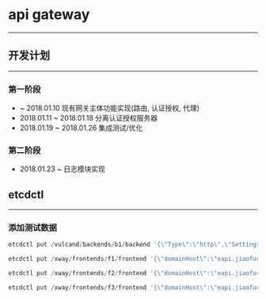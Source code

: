 # api gateway
----

## 开发计划
----

### 第一阶段
* ~ 2018.01.10 现有网关主体功能实现(路由, 认证授权, 代理) 
* 2018.01.11 ~ 2018.01.18 分离认证授权服务器 
* 2018.01.19 ~ 2018.01.26 集成测试/优化  

### 第二阶段
* 2018.01.23 ~ 日志模块实现

## etcdctl
----

### 添加测试数据
```powershell
etcdctl put /vulcand/backends/b1/backend '{\"Type\":\"http\",\"Settings\":{\"KeepAlive\":{\"MaxIdleConnsPerHost\":200,\"Period\":\"4s\"}}}'

etcdctl put /xway/frontends/f1/frontend '{\"domainHost\":\"eapi.jiaofucloud.cn\",\"routeUrl\":\"/v5/user/\",\"redirectHost\":\"192.168.2.162:3038\",\"forwardUrl\":\"/user/\",\"type\":\"http\",\"config\":{\"auth\":[\"oauth\"],\"operation\":[{\"rate\":\"0\"}]}}'

etcdctl put /xway/frontends/f2/frontend '{\"domainHost\":\"eapi.jiaofucloud.cn\",\"routeUrl\":\"/v5/epaperwork/\",\"redirectHost\":\"192.168.2.162:8895\",\"forwardUrl\":\"/epaperwork/\",\"type\":\"http\",\"config\":{\"auth\":[\"oauth\"],\"operation\":[{\"rate\":\"0\"}]}}'

etcdctl put /xway/frontends/f3/frontend '{\"domainHost\":\"eapi.jiaofucloud.cn\",\"routeUrl\":\"/v5/epaperwork/getReceiveBookchapters/\",\"redirectHost\":\"192.168.2.162:8898\",\"forwardUrl\":\"/epaperwork/v2/getReceiveBookchapters/\",\"type\":\"http\",\"config\":{\"auth\":[\"oauth\"],\"operation\":[{\"rate\":\"0\"}]}}'
```
